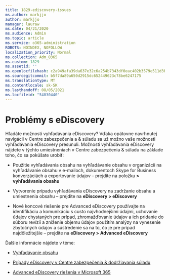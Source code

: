 ```yaml
---
title: 1829-ediscovery-issues
ms.author: markjjo
author: markjjo
manager: lauraw
ms.date: 04/21/2020
ms.audience: Admin
ms.topic: article
ms.service: o365-administration
ROBOTS: NOINDEX, NOFOLLOW
localization_priority: Normal
ms.collection: Adm_O365
ms.custom: 1829
ms.assetid: ''
ms.openlocfilehash: c2a949afa39da637e32c6a254b7343df0eac402b3579e511d3b41e13b2b00bf7
ms.sourcegitcommit: b5f7da89a650d2915dc652449623c78be6247175
ms.translationtype: MT
ms.contentlocale: sk-SK
ms.lasthandoff: 08/05/2021
ms.locfileid: "54030440"
---
```

# <a name="ediscovery-issues"></a>Problémy s eDiscovery

Hľadáte možnosti vyhľadávania eDiscovery? Vďaka opätovne navrhnutej navigácii v Centre zabezpečenia a & súladu sa už možno vaše možnosti vyhľadávania eDiscovery presunuli.  Možnosti vyhľadávania eDiscovery nájdete v týchto umiestneniach v Centre zabezpečenia & súladu na základe toho, čo sa pokúšate urobiť:

- Použitie vyhľadávania obsahu na vyhľadávanie obsahu v organizácii na vyhľadávanie obsahu v e-mailoch, dokumentoch Skype for Business konverzáciách a exportovanie údajov – prejdite na položku **> vyhľadávania obsahu**

- Vytvorenie prípadu vyhľadávania eDiscovery na zadržanie obsahu a umiestnenia obsahu – prejdite na **eDiscovery > eDiscovery**

- Nové koncové riešenie pre Advanced eDiscovery používajte na identifikáciu a komunikáciu s custo najvhodnejšími údajmi, uchovanie údajov chystaných pre prípad, zhromažďovanie údajov a ich pridanie do súboru revízií a zníženie objemu údajov použitím analýzy na vynesenie zbytočných údajov a sústredenie sa na to, čo je pre prípad najdôležitejšie – prejdite na **eDiscovery > Advanced eDiscovery**

Ďalšie informácie nájdete v téme:

- [Vyhľadávanie obsahu](https://docs.microsoft.com/microsoft-365/compliance/content-search)

- [Prípady eDiscovery v Centre zabezpečenia & dodržiavania súladu](https://docs.microsoft.com/microsoft-365/compliance/ediscovery-cases)

- [Advanced eDiscovery riešenia v Microsoft 365](https://docs.microsoft.com/microsoft-365/compliance/overview-ediscovery-20)
